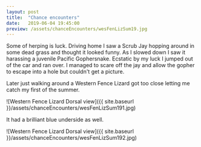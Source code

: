 ```yaml
---
layout: post
title:  "Chance encounters"
date:   2019-06-04 19:45:00
preview: /assets/chanceEncounters/wesFenLizSum19.jpg
---
```


Some of herping is luck. Driving home I saw a Scrub Jay hopping around in some dead grass and thought it looked funny. As I slowed down I saw it harassing a juvenile Pacific Gophersnake. Ecstatic by my luck I jumped out of the car and ran over. I managed to scare off the jay and allow the gopher to escape into a hole but couldn't get a picture. 

Later just walking around a Western Fence Lizard got too close letting me catch my first of the summer.

![Western Fence Lizard Dorsal view]({{ site.baseurl }}/assets/chanceEncounters/wesFenLizSum191.jpg)

It had a brilliant blue underside as well.

![Western Fence Lizard Dorsal view]({{ site.baseurl }}/assets/chanceEncounters/wesFenLizSum192.jpg)
